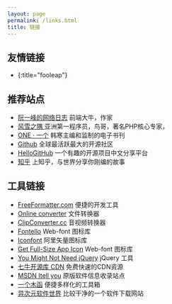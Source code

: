 ```yaml
---
layout: page
permalink: /links.html
title: 链接
---
```


## 友情链接

* [](https://blog.fooleap.org/){:title="fooleap"}

## 推荐站点

* [阮一峰的网络日志](http://www.ruanyifeng.com/blog) 前端大牛，作家
* [风雪之隅 ](https://www.laruence.com) 亚洲第一程序员，鸟哥，著名PHP核心专家，
* [ONE · 一个](https://wufazhuce.com) 韩寒主编和监制的电子书刊
* [Github](https://github.com) 全球最活跃最大的开源社区
* [HelloGitHub](https://hellogithub.com) 一个有趣的开源项目中文分享平台
* [知乎](https://www.zhihu.com) 上知乎，与世界分享你刚编的故事

## 工具链接

* [FreeFormatter.com](http://www.freeformatter.com) 便捷的开发工具
* [Online converter](http://www.online-convert.com) 文件转换器
* [ClipConverter.cc](http://www.clipconverter.cc) 音视频转换器
* [Fontello](http://fontello.com) Web-font 图标库
* [Iconfont](http://www.iconfont.cn) 阿里矢量图标库
* [Get Full-Size App Icon](http://submit.icoicon.com) Web-font 图标库
* [You Might Not Need jQuery](http://youmightnotneedjquery.com) jQuery 工具
* [七牛开源库 CDN](http://staticfile.org) 免费快速的CDN资源
* [MSDN Itell you](https://msdn.itellyou.cn) 原版软件信息收录站点
* [一个木函](https://ol.woobx.cn) 便捷多样化的工具箱
* [异次元软件世界](https://www.iplaysoft.com) 比较干净的一个软件下载网站
